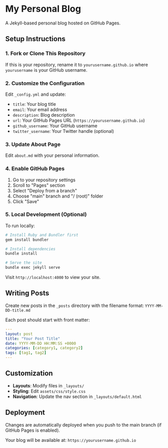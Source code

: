 # My Personal Blog

A Jekyll-based personal blog hosted on GitHub Pages.

## Setup Instructions

### 1. Fork or Clone This Repository

If this is your repository, rename it to `yourusername.github.io` where `yourusername` is your GitHub username.

### 2. Customize the Configuration

Edit `_config.yml` and update:
- `title`: Your blog title
- `email`: Your email address
- `description`: Blog description
- `url`: Your GitHub Pages URL (`https://yourusername.github.io`)
- `github_username`: Your GitHub username
- `twitter_username`: Your Twitter handle (optional)

### 3. Update About Page

Edit `about.md` with your personal information.

### 4. Enable GitHub Pages

1. Go to your repository settings
2. Scroll to "Pages" section
3. Select "Deploy from a branch"
4. Choose "main" branch and "/ (root)" folder
5. Click "Save"

### 5. Local Development (Optional)

To run locally:

```bash
# Install Ruby and Bundler first
gem install bundler

# Install dependencies
bundle install

# Serve the site
bundle exec jekyll serve
```

Visit `http://localhost:4000` to view your site.

## Writing Posts

Create new posts in the `_posts` directory with the filename format:
`YYYY-MM-DD-title.md`

Each post should start with front matter:

```yaml
---
layout: post
title: "Your Post Title"
date: YYYY-MM-DD HH:MM:SS +0000
categories: [category1, category2]
tags: [tag1, tag2]
---
```

## Customization

- **Layouts**: Modify files in `_layouts/`
- **Styling**: Edit `assets/css/style.css`
- **Navigation**: Update the nav section in `_layouts/default.html`

## Deployment

Changes are automatically deployed when you push to the main branch (if GitHub Pages is enabled).

Your blog will be available at: `https://yourusername.github.io`
